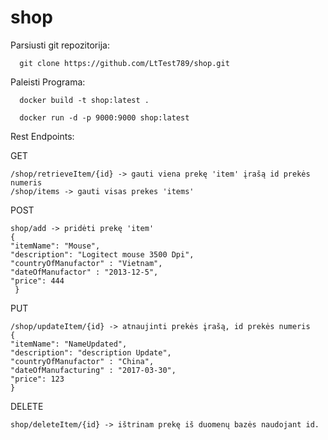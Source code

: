 # shop
Parsiusti git repozitorija:

      git clone https://github.com/LtTest789/shop.git
  
Paleisti Programa:

      docker build -t shop:latest .

      docker run -d -p 9000:9000 shop:latest
  
Rest Endpoints:
 
  GET
  
    /shop/retrieveItem/{id} -> gauti viena prekę 'item' įrašą id prekės numeris
    /shop/items -> gauti visas prekes 'items'
    
  POST
  
    shop/add -> pridėti prekę 'item'
    {
    "itemName": "Mouse",
    "description": "Logitect mouse 3500 Dpi",
    "countryOfManufactor" : "Vietnam",
    "dateOfManufactor" : "2013-12-5",
    "price": 444
     }
     
  PUT
  
    /shop/updateItem/{id} -> atnaujinti prekės įrašą, id prekės numeris
    {
    "itemName": "NameUpdated",
    "description": "description Update",
    "countryOfManufactor" : "China",
    "dateOfManufacturing" : "2017-03-30",
    "price": 123
    }
    
  DELETE
  
    shop/deleteItem/{id} -> ištrinam prekę iš duomenų bazės naudojant id.
